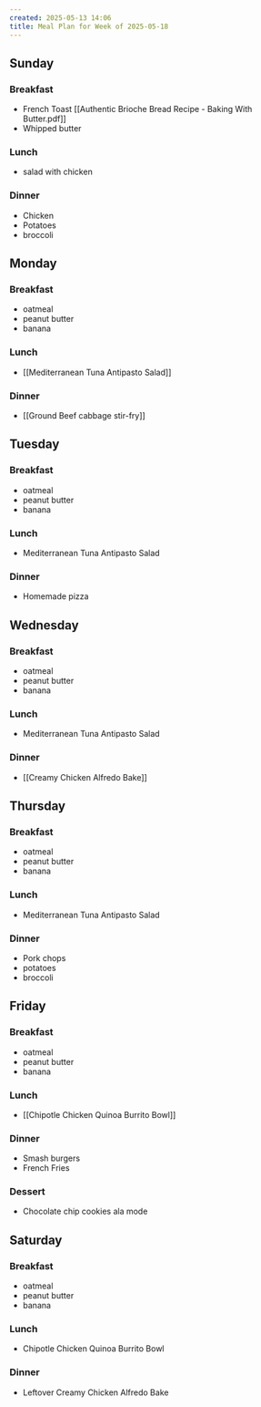 ```yaml
---
created: 2025-05-13 14:06
title: Meal Plan for Week of 2025-05-18
---
```

## Sunday

### Breakfast
- French Toast [[Authentic Brioche Bread Recipe - Baking With Butter.pdf]]
- Whipped butter
### Lunch
- salad with chicken
### Dinner
- Chicken
- Potatoes
- broccoli
## Monday

### Breakfast
- oatmeal
- peanut butter
- banana
### Lunch
-  [[Mediterranean Tuna Antipasto Salad]]
### Dinner
- [[Ground Beef cabbage stir-fry]]
## Tuesday

### Breakfast
- oatmeal
- peanut butter
- banana
### Lunch
- Mediterranean Tuna Antipasto Salad

### Dinner
- Homemade pizza
## Wednesday

### Breakfast
- oatmeal
- peanut butter
- banana
### Lunch
- Mediterranean Tuna Antipasto Salad
### Dinner
- [[Creamy Chicken Alfredo Bake]]
## Thursday

### Breakfast
- oatmeal
- peanut butter
- banana
### Lunch
- Mediterranean Tuna Antipasto Salad

### Dinner
- Pork chops
- potatoes
- broccoli
## Friday

### Breakfast
- oatmeal
- peanut butter
- banana
### Lunch
-  [[Chipotle Chicken Quinoa Burrito Bowl]]
### Dinner
-  Smash burgers
- French Fries
### Dessert
-  Chocolate chip cookies ala mode
## Saturday

### Breakfast
- oatmeal
- peanut butter
- banana
### Lunch
- Chipotle Chicken Quinoa Burrito Bowl
### Dinner
- Leftover Creamy Chicken Alfredo Bake 